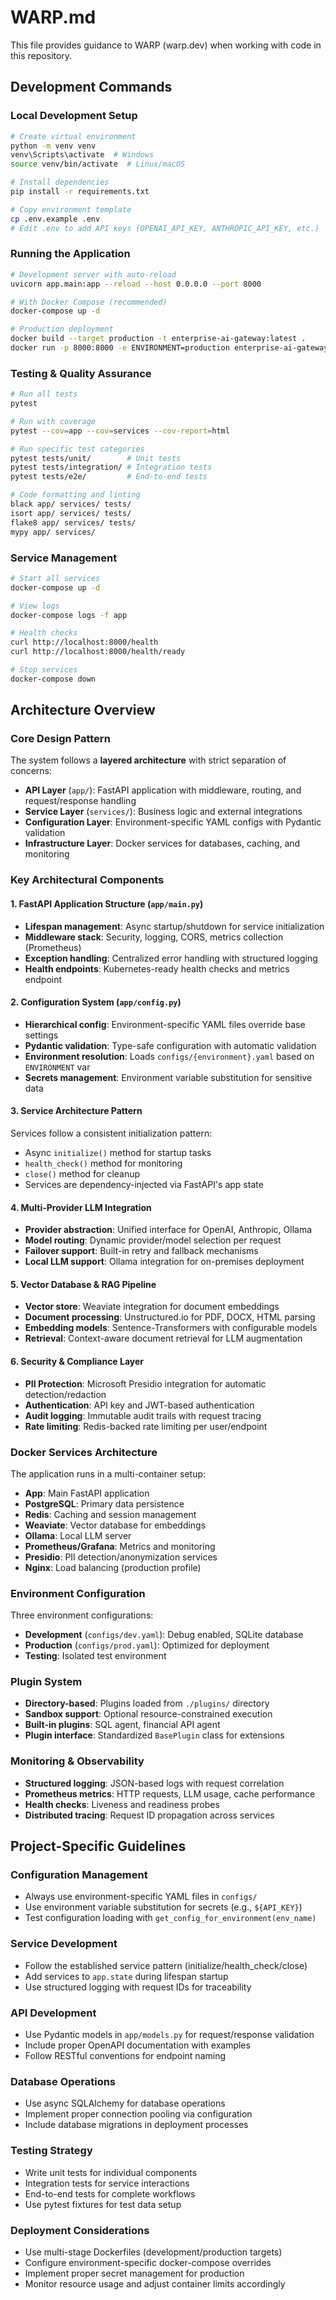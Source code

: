 # WARP.md

This file provides guidance to WARP (warp.dev) when working with code in this repository.

## Development Commands

### Local Development Setup
```bash
# Create virtual environment  
python -m venv venv
venv\Scripts\activate  # Windows
source venv/bin/activate  # Linux/macOS

# Install dependencies
pip install -r requirements.txt

# Copy environment template
cp .env.example .env
# Edit .env to add API keys (OPENAI_API_KEY, ANTHROPIC_API_KEY, etc.)
```

### Running the Application
```bash
# Development server with auto-reload
uvicorn app.main:app --reload --host 0.0.0.0 --port 8000

# With Docker Compose (recommended)
docker-compose up -d

# Production deployment
docker build --target production -t enterprise-ai-gateway:latest .
docker run -p 8000:8000 -e ENVIRONMENT=production enterprise-ai-gateway:latest
```

### Testing & Quality Assurance
```bash
# Run all tests
pytest

# Run with coverage
pytest --cov=app --cov=services --cov-report=html

# Run specific test categories
pytest tests/unit/        # Unit tests
pytest tests/integration/ # Integration tests
pytest tests/e2e/         # End-to-end tests

# Code formatting and linting
black app/ services/ tests/
isort app/ services/ tests/
flake8 app/ services/ tests/
mypy app/ services/
```

### Service Management
```bash
# Start all services
docker-compose up -d

# View logs
docker-compose logs -f app

# Health checks
curl http://localhost:8000/health
curl http://localhost:8000/health/ready

# Stop services
docker-compose down
```

## Architecture Overview

### Core Design Pattern
The system follows a **layered architecture** with strict separation of concerns:

- **API Layer** (`app/`): FastAPI application with middleware, routing, and request/response handling
- **Service Layer** (`services/`): Business logic and external integrations  
- **Configuration Layer**: Environment-specific YAML configs with Pydantic validation
- **Infrastructure Layer**: Docker services for databases, caching, and monitoring

### Key Architectural Components

#### 1. FastAPI Application Structure (`app/main.py`)
- **Lifespan management**: Async startup/shutdown for service initialization
- **Middleware stack**: Security, logging, CORS, metrics collection (Prometheus)
- **Exception handling**: Centralized error handling with structured logging
- **Health endpoints**: Kubernetes-ready health checks and metrics endpoint

#### 2. Configuration System (`app/config.py`)
- **Hierarchical config**: Environment-specific YAML files override base settings
- **Pydantic validation**: Type-safe configuration with automatic validation
- **Environment resolution**: Loads `configs/{environment}.yaml` based on `ENVIRONMENT` var
- **Secrets management**: Environment variable substitution for sensitive data

#### 3. Service Architecture Pattern
Services follow a consistent initialization pattern:
- Async `initialize()` method for startup tasks
- `health_check()` method for monitoring
- `close()` method for cleanup
- Services are dependency-injected via FastAPI's app state

#### 4. Multi-Provider LLM Integration
- **Provider abstraction**: Unified interface for OpenAI, Anthropic, Ollama
- **Model routing**: Dynamic provider/model selection per request
- **Failover support**: Built-in retry and fallback mechanisms
- **Local LLM support**: Ollama integration for on-premises deployment

#### 5. Vector Database & RAG Pipeline
- **Vector store**: Weaviate integration for document embeddings
- **Document processing**: Unstructured.io for PDF, DOCX, HTML parsing
- **Embedding models**: Sentence-Transformers with configurable models
- **Retrieval**: Context-aware document retrieval for LLM augmentation

#### 6. Security & Compliance Layer
- **PII Protection**: Microsoft Presidio integration for automatic detection/redaction
- **Authentication**: API key and JWT-based authentication
- **Audit logging**: Immutable audit trails with request tracing
- **Rate limiting**: Redis-backed rate limiting per user/endpoint

### Docker Services Architecture
The application runs in a multi-container setup:

- **App**: Main FastAPI application
- **PostgreSQL**: Primary data persistence
- **Redis**: Caching and session management
- **Weaviate**: Vector database for embeddings
- **Ollama**: Local LLM server
- **Prometheus/Grafana**: Metrics and monitoring
- **Presidio**: PII detection/anonymization services
- **Nginx**: Load balancing (production profile)

### Environment Configuration
Three environment configurations:
- **Development** (`configs/dev.yaml`): Debug enabled, SQLite database
- **Production** (`configs/prod.yaml`): Optimized for deployment
- **Testing**: Isolated test environment

### Plugin System
- **Directory-based**: Plugins loaded from `./plugins/` directory
- **Sandbox support**: Optional resource-constrained execution
- **Built-in plugins**: SQL agent, financial API agent
- **Plugin interface**: Standardized `BasePlugin` class for extensions

### Monitoring & Observability
- **Structured logging**: JSON-based logs with request correlation
- **Prometheus metrics**: HTTP requests, LLM usage, cache performance
- **Health checks**: Liveness and readiness probes
- **Distributed tracing**: Request ID propagation across services

## Project-Specific Guidelines

### Configuration Management
- Always use environment-specific YAML files in `configs/`
- Use environment variable substitution for secrets (e.g., `${API_KEY}`)
- Test configuration loading with `get_config_for_environment(env_name)`

### Service Development
- Follow the established service pattern (initialize/health_check/close)
- Add services to `app.state` during lifespan startup
- Use structured logging with request IDs for traceability

### API Development  
- Use Pydantic models in `app/models.py` for request/response validation
- Include proper OpenAPI documentation with examples
- Follow RESTful conventions for endpoint naming

### Database Operations
- Use async SQLAlchemy for database operations
- Implement proper connection pooling via configuration
- Include database migrations in deployment processes

### Testing Strategy
- Write unit tests for individual components
- Integration tests for service interactions
- End-to-end tests for complete workflows
- Use pytest fixtures for test data setup

### Deployment Considerations
- Use multi-stage Dockerfiles (development/production targets)
- Configure environment-specific docker-compose overrides
- Implement proper secret management for production
- Monitor resource usage and adjust container limits accordingly